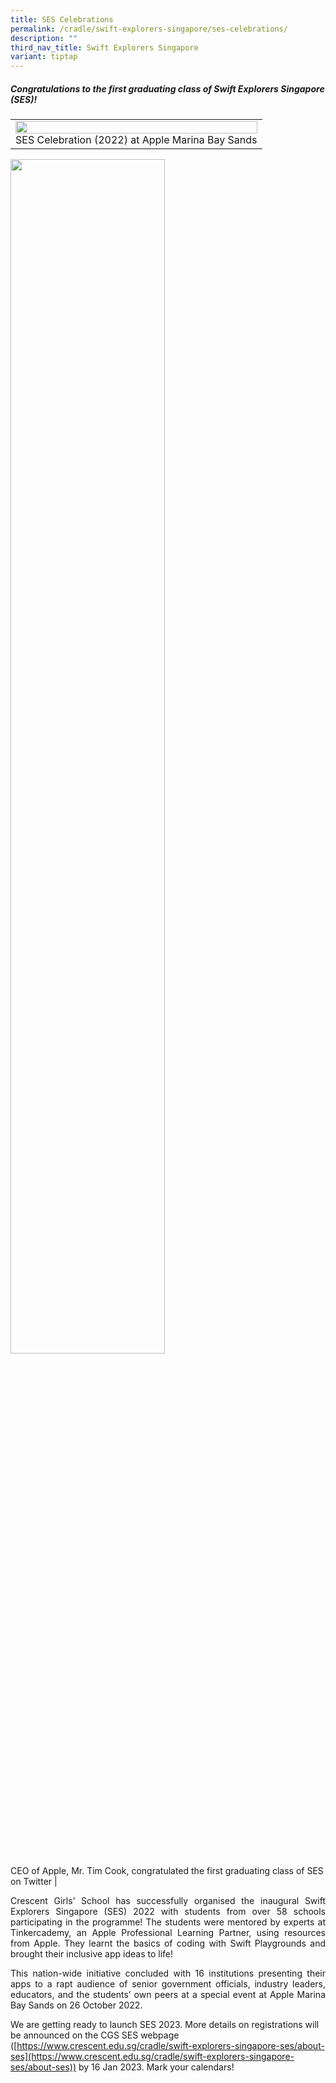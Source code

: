 ```yaml
---
title: SES Celebrations
permalink: /cradle/swift-explorers-singapore/ses-celebrations/
description: ""
third_nav_title: Swift Explorers Singapore
variant: tiptap
---
```

##### **Congratulations to the first graduating class of Swift Explorers Singapore (SES)!** #####

| |
|:---:|
| <img src="/images/SESCelebrationGroupphoto2022.png" style="width:100%"><br>SES Celebration (2022) at Apple Marina Bay Sands |
 


 <img src="/images/SecCelebrationTweet2022.png" style="width:70%"><br>CEO of Apple, Mr. Tim Cook, congratulated the first graduating class of SES on Twitter |


<p style="text-align:justify;">Crescent Girls’ School has successfully organised the inaugural Swift Explorers Singapore (SES) 2022 with students from over 58 schools participating in the programme! The students were mentored by experts at Tinkercademy, an Apple Professional Learning Partner, using resources from Apple. They learnt the basics of coding with Swift Playgrounds and brought their inclusive app ideas to life!</p>

<p style="text-align:justify;">This nation-wide initiative concluded with 16 institutions presenting their apps to a rapt audience of senior government officials, industry leaders, educators, and the students’ own peers at a special event at Apple Marina Bay Sands on 26 October 2022.</p>

We are getting ready to launch SES 2023. More details on registrations will be announced on the CGS SES webpage ([https://www.crescent.edu.sg/cradle/swift-explorers-singapore-ses/about-ses](https://www.crescent.edu.sg/cradle/swift-explorers-singapore-ses/about-ses)) by 16 Jan 2023. Mark your calendars!